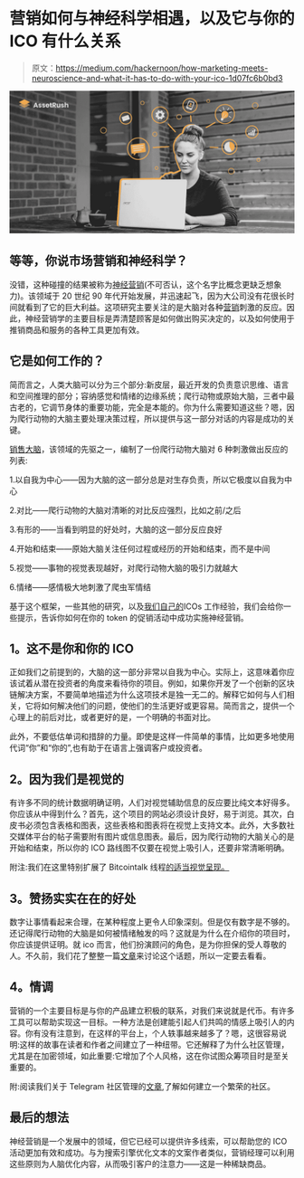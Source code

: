 # 营销如何与神经科学相遇，以及它与你的 ICO 有什么关系

> 原文：<https://medium.com/hackernoon/how-marketing-meets-neuroscience-and-what-it-has-to-do-with-your-ico-1d07fc6b0bd3>

![](img/cbbccae4a3e7e16c3816cf14876bbba5.png)

## 等等，你说市场营销和神经科学？

没错，这种碰撞的结果被称为[神经营销](https://hackernoon.com/tagged/neuromarketing)(不可否认，这个名字比概念更缺乏想象力)。该领域于 20 世纪 90 年代开始发展，并迅速起飞，因为大公司没有花很长时间就看到了它的巨大利益。这项研究主要关注的是大脑对各种[营销](https://hackernoon.com/tagged/marketing)刺激的反应。因此，神经营销学的主要目标是弄清楚顾客是如何做出购买决定的，以及如何使用于推销商品和服务的各种工具更加有效。

## **它是如何工作的？**

简而言之，人类大脑可以分为三个部分:新皮层，最近开发的负责意识思维、语言和空间推理的部分；容纳感觉和情绪的边缘系统；爬行动物或原始大脑，三者中最古老的，它调节身体的重要功能，完全是本能的。你为什么需要知道这些？嗯，因为爬行动物的大脑主要处理决策过程，所以提供与这一部分对话的内容是成功的关键。

[销售大脑](https://www.salesbrain.com/)，该领域的先驱之一，编制了一份爬行动物大脑对 6 种刺激做出反应的列表:

1.以自我为中心——因为大脑的这一部分总是对生存负责，所以它极度以自我为中心

2.对比——爬行动物的大脑对清晰的对比反应强烈，比如之前/之后

3.有形的——当看到明显的好处时，大脑的这一部分反应良好

4.开始和结束——原始大脑关注任何过程或经历的开始和结束，而不是中间

5.视觉——事物的视觉表现越好，对爬行动物大脑的吸引力就越大

6.情绪——感情极大地刺激了爬虫军情结

基于这个框架，一些其他的研究，以及[我们自己的](http://assetrush.com)ICOs 工作经验，我们会给你一些提示，告诉你如何在你的 token 的促销活动中成功实施神经营销。

## **1。这不是你和你的 ICO**

正如我们之前提到的，大脑的这一部分非常以自我为中心。实际上，这意味着你应该试着从潜在投资者的角度来看待你的项目。例如，如果你开发了一个创新的区块链解决方案，不要简单地描述为什么这项技术是独一无二的。解释它如何与人们相关，它将如何解决他们的问题，使他们的生活更好或更容易。简而言之，提供一个心理上的前后对比，或者更好的是，一个明确的书面对比。

此外，不要低估单词和措辞的力量。即使是这样一件简单的事情，比如更多地使用代词“你”和“你的”,也有助于在语言上强调客户或投资者。

## **2。因为我们是视觉的**

有许多不同的统计数据明确证明，人们对视觉辅助信息的反应要比纯文本好得多。你应该从中得到什么？首先，这个项目的网站必须设计良好，易于浏览。其次，白皮书必须包含表格和图表，这些表格和图表将在视觉上支持文本。此外，大多数社交媒体平台的帖子需要附有图片或信息图表。最后，因为爬行动物的大脑关心的是开始和结束，所以你的 ICO 路线图不仅要在视觉上吸引人，还要非常清晰明确。

附注:我们在这里特别扩展了 Bitcointalk 线程[的适当视觉呈现。](/assetrush/5-easy-ways-to-promote-your-bitcointalk-thread-9727b4505e9a)

## **3。赞扬实实在在的好处**

数字让事情看起来合理，在某种程度上更令人印象深刻。但是仅有数字是不够的。还记得爬行动物的大脑是如何被情绪触发的吗？这就是为什么在介绍你的项目时，你应该提供证明。就 ico 而言，他们扮演顾问的角色，是为你担保的受人尊敬的人。不久前，我们花了整整一篇[文章](/assetrush/how-to-choose-ico-advisors-the-comprehensive-guide-bc821ed3de75)来讨论这个话题，所以一定要去看看。

## **4。情调**

营销的一个主要目标是与你的产品建立积极的联系，对我们来说就是代币。有许多工具可以帮助实现这一目标。一种方法是创建能引起人们共鸣的情感上吸引人的内容。你有没有注意到，在这样的平台上，个人轶事越来越多了？嗯，这很容易说明:这样的故事在读者和作者之间建立了一种纽带。它还解释了为什么社区管理，尤其是在加密领域，如此重要:它增加了个人风格，这在你试图众筹项目时是至关重要的。

附:阅读我们关于 Telegram 社区管理的[文章](https://blog.markgrowth.com/telegram-community-management-organic-follower-growth-from-1-300-to-22-000-b79e656d6d2c?source=user_profile---------8-------------------),了解如何建立一个繁荣的社区。

## **最后的想法**

神经营销是一个发展中的领域，但它已经可以提供许多线索，可以帮助您的 ICO 活动更加有效和成功。与为搜索引擎优化文本的文案作者类似，营销经理可以利用这些原则为人脑优化内容，从而吸引客户的注意力——这是一种稀缺商品。